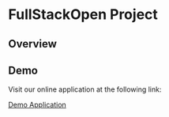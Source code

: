# FullStackOpen Project

## Overview

## Demo

Visit our online application at the following link:

[Demo Application](https://fullstackopenbackend-phg1.onrender.com)
